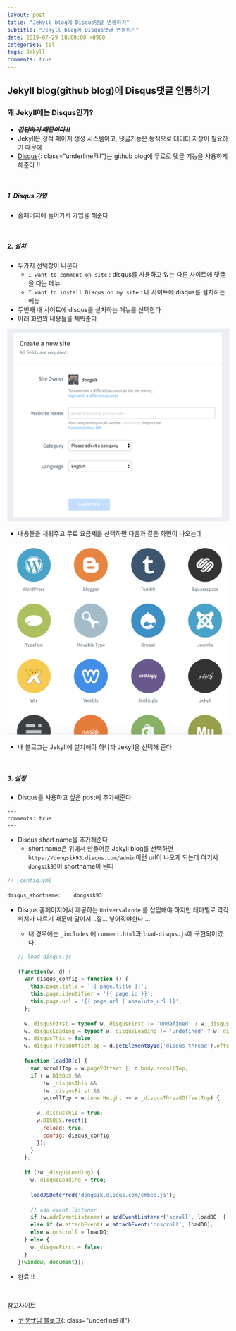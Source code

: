 ```yaml
---
layout: post
title: "Jekyll blog에 Disqus댓글 연동하기"
subtitle: "Jekyll blog에 Disqus댓글 연동하기"
date: 2019-07-29 18:00:00 +0900
categories: til
tags: Jekyll
comments: true
---
```



## Jekyll blog(github blog)에 Disqus댓글 연동하기



### 왜 Jekyll에는 Disqus인가?

- ~~*__간단하기 때문이다 !!__*~~
- Jekyll은 정적 페이지 생성 시스템이고, 댓글기능은 동적으로 데이터 저장이 필요하기 때문에 
- [Disqus](https://disqus.com/){: class="underlineFill"}는 github blog에 무료로 댓글 기능을 사용하게 해준다 !!

<br>

##### 1. Disqus 가입

- 홈페이지에 들어가서 가입을 해준다

<br>

##### 2. 설치

- 두가지 선택창이 나온다
  - `I want to comment on site` : disqus를 사용하고 있는 다른 사이트에 댓글을  다는 메뉴
  - `I want to install Disqus on my site` :  내 사이트에 disqus를 설치하는 메뉴
- 두번째 내 사이트에 disqus를 설치하는 메뉴를 선택한다
- 아래 화면의 내용들을 채워준다

![설치](/img/in-post/disqus-make.png)

- 내용들을 채워주고 무료 요금제를 선택하면 다음과 같은 화면이 나오는데


![선택](/img/in-post/discus-select.png)

- 내 블로그는 Jekyll에 설치해야 하니까 Jekyll을 선택해 준다

<br>

##### 3.  설정

- Disqus를 사용하고 싶은 post에 추가해준다

```
---
comments: true
---
```

- Discus short name을 추가해준다
  - short name은 위에서 만들어준 Jekyll blog를 선택하면 `https://dongsik93.disqus.com/admin`이런 url이 나오게 되는데 여기서 `dongsik93`이 shortname이 된다

```js
// _config.yml

disqus_shortname:    dongsik93
```

- Disqus 홈페이지에서 제공하는 `Universalcode` 를 삽입해야 하지만 테마별로 각각 위치가 다르기 때문에 알아서...잘... 넣어줘야한다 ... 

  - 내 경우에는 `_includes` 에 `comment.html`과 `load-disqus.js`에 구현되어있다.

  ```js
  // load-disqus.js
  
  (function(w, d) {
    var disqus_config = function () {
      this.page.title = '{{ page.title }}';
      this.page.identifier = '{{ page.id }}';
      this.page.url = '{{ page.url | absolute_url }}';
    };
  
    w._disqusFirst = typeof w._disqusFirst != 'undefined' ? w._disqusFirst : true;
    w._disqusLoading = typeof w._disqusLoading != 'undefined' ? w._disqusLoading : false;
    w._disqusThis = false;
    w._disqusThreadOffsetTop = d.getElementById('disqus_thread').offsetTop;
  
    function loadDQ(e) {
      var scrollTop = w.pageYOffset || d.body.scrollTop;
      if ( w.DISQUS &&
          !w._disqusThis &&
          !w._disqusFirst &&
          scrollTop + w.innerHeight >= w._disqusThreadOffsetTop) {
  
        w._disqusThis = true;
        w.DISQUS.reset({
          reload: true,
          config: disqus_config
        });
      }
    };
  
    if (!w._disqusLoading) {
      w._disqusLoading = true;
  
      loadJSDeferred('dongsik.disqus.com/embed.js');
  
      // add event listener
      if (w.addEventListener) w.addEventListener('scroll', loadDQ, { passive: true });
      else if (w.attachEvent) w.attachEvent('onscroll', loadDQ);
      else w.onscroll = loadDQ;
    } else {
      w._disqusFirst = false;
    }
  }(window, document));
  ```

- 완료 !!

<br>

참고사이트

- [ヤクザ님 블로그](https://dev-yakuza.github.io/ko/jekyll/disqus/){: class="underlineFill"}





